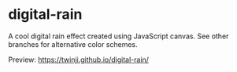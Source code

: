 # digital-rain
A cool digital rain effect created using JavaScript canvas. See other branches for alternative color schemes.

Preview: https://twinji.github.io/digital-rain/
